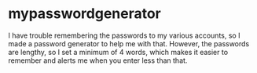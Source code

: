 # mypasswordgenerator
I have trouble remembering the passwords to my various accounts, so I made a password generator to help me with that. However, the passwords are lengthy, so I set a minimum of 4 words, which makes it easier to remember and alerts me when you enter less than that.
